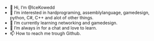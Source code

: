 - 👋 Hi, I’m @IceKowedd
- 👀 I’m interested in hardprograming, assemblylanguage, gamedesign, python, C#, C++ and alot of other things. 
- 🌱 I’m currently learning networking and gamedesign.
- 💞️ I’m always in for a chat and love to learn. 
- 📫 How to reach me trough Github.

<!---
IceKowedd/IceKowedd is a ✨ special ✨ repository because its `README.md` (this file) appears on your GitHub profile.
You can click the Preview link to take a look at your changes.
--->
